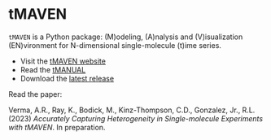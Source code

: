 # tMAVEN
`tMAVEN` is a Python package: (M)odeling, (A)nalysis and (V)isualization (EN)vironment for N-dimensional single-molecule (t)ime series.

* Visit the [tMAVEN website](https://gonzalezbiophysicslab.github.io/tmaven/)
* Read the [tMANUAL](https://gonzalezbiophysicslab.github.io/tmaven/tmanual/tMANUAL.pdf)
* Download the [latest release](https://www.github.com/gonzalezbiophysicslab/tmaven/releases/latest)


Read the paper: 

Verma, A.R., Ray, K., Bodick, M., Kinz-Thompson, C.D., Gonzalez, Jr., R.L. (2023) *Accurately Capturing Heterogeneity in Single-molecule Experiments with tMAVEN*. In preparation. <!-- [[Link](https://www.biorxiv.org)] -->

